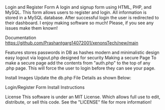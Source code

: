 Login and Register Form
A login and signup form using HTML, PHP, and MySQL. This form allows users to register and login. All information is stored in a MySQL database. After successful login the user is redirected to their dashboard. I enjoy making software so much! Please, if you see any issues make them known!

Documentation
https://github.com/Prashantgarg14072001/xenonsTech/new/main

Features
stores passwords in DB as hashes
modern and minimalistic design
easy logout via logout.php
designed for security
Making a secure Page
To make a secure page add the contents from "auth.php" to the top of any .php page. This will force the user to login before they can see your page.

Install Images
Update the db.php File Details as shown Below:

Login/Register Form Install Instructions



License
This software is under an MIT License. Which allows full use to edit, distribute, or sell this code. See the "LICENSE" file for more information!
